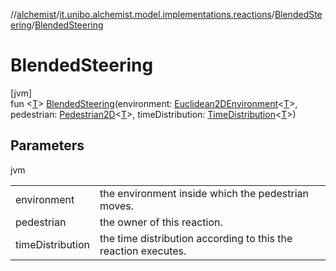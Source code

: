//[alchemist](../../../index.md)/[it.unibo.alchemist.model.implementations.reactions](../index.md)/[BlendedSteering](index.md)/[BlendedSteering](-blended-steering.md)

# BlendedSteering

[jvm]\
fun <[T](index.md)> [BlendedSteering](-blended-steering.md)(environment: [Euclidean2DEnvironment](../../it.unibo.alchemist.model.interfaces.environments/-euclidean2-d-environment/index.md)<[T](index.md)>, pedestrian: [Pedestrian2D](../../it.unibo.alchemist.model.interfaces/-pedestrian2-d/index.md)<[T](index.md)>, timeDistribution: [TimeDistribution](../../it.unibo.alchemist.model.interfaces/-time-distribution/index.md)<[T](index.md)>)

## Parameters

jvm

| | |
|---|---|
| environment | the environment inside which the pedestrian moves. |
| pedestrian | the owner of this reaction. |
| timeDistribution | the time distribution according to this the reaction executes. |
